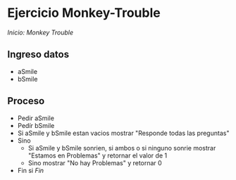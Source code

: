 # Ejercicio Monkey-Trouble

*Inicio: Monkey Trouble*

## Ingreso datos
- aSmile
- bSmile

## Proceso

- Pedir aSmile
- Pedír bSmile
- Si aSmile y bSmile estan vacios 
	mostrar  "Responde todas las preguntas"
- Sino
	- Si  aSmile y bSmile sonrien, si ambos o si ninguno sonrie 
		mostrar  "Estamos en Problemas" y retornar el valor de 1
	- Sino 
		mostrar "No hay Problemas" y retornar 0
- Fin si
*Fin*
